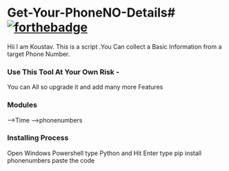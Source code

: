 # Get-Your-PhoneNO-Details# [![forthebadge](https://forthebadge.com/images/badges/made-with-python.svg)](https://forthebadge.com)
Hii I am Koustav. 
This is a script .You Can collect a Basic Information from a target Phone Number.

### Use This Tool At Your Own Risk -
You can All so upgrade it and add many more Features

### Modules
-->Time
-->phonenumbers

### Installing Process

Open Windows Powershell
type Python and Hit Enter
type pip install phonenumbers
paste the code
